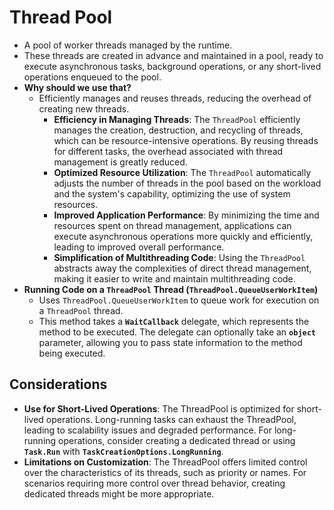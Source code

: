 # Thread Pool

- A pool of worker threads managed by the runtime.
- These threads are created in advance and maintained in a pool, ready to execute asynchronous tasks, background operations, or any short-lived operations enqueued to the pool.
- **Why should we use that?**
  - Efficiently manages and reuses threads, reducing the overhead of creating new threads.
    - **Efficiency in Managing Threads**: The `ThreadPool` efficiently manages the creation, destruction, and recycling of threads, which can be resource-intensive operations. By reusing threads for different tasks, the overhead associated with thread management is greatly reduced.
    - **Optimized Resource Utilization**: The `ThreadPool` automatically adjusts the number of threads in the pool based on the workload and the system's capability, optimizing the use of system resources.
    - **Improved Application Performance**: By minimizing the time and resources spent on thread management, applications can execute asynchronous operations more quickly and efficiently, leading to improved overall performance.
    - **Simplification of Multithreading Code**: Using the `ThreadPool` abstracts away the complexities of direct thread management, making it easier to write and maintain multithreading code.
- **Running Code on a `ThreadPool` Thread (`ThreadPool.QueueUserWorkItem`)**
  - Uses `ThreadPool.QueueUserWorkItem` to queue work for execution on a `ThreadPool` thread.
  - This method takes a **`WaitCallback`** delegate, which represents the method to be executed. The delegate can optionally take an **`object`** parameter, allowing you to pass state information to the method being executed.

## **Considerations**

- **Use for Short-Lived Operations**: The ThreadPool is optimized for short-lived operations. Long-running tasks can exhaust the ThreadPool, leading to scalability issues and degraded performance. For long-running operations, consider creating a dedicated thread or using **`Task.Run`** with **`TaskCreationOptions.LongRunning`**.
- **Limitations on Customization**: The ThreadPool offers limited control over the characteristics of its threads, such as priority or names. For scenarios requiring more control over thread behavior, creating dedicated threads might be more appropriate.
